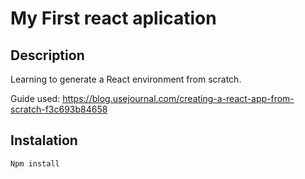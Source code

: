 # My First react aplication

## Description

Learning to generate a React environment from scratch.

Guide used: https://blog.usejournal.com/creating-a-react-app-from-scratch-f3c693b84658

## Instalation

``` Npm install ```